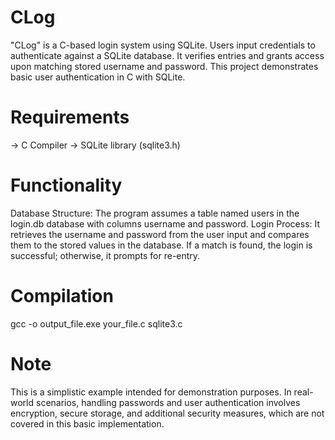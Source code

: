 # CLog
"CLog" is a C-based login system using SQLite. Users input credentials to authenticate against a SQLite database. It verifies entries and grants access upon matching stored username and password. This project demonstrates basic user authentication in C with SQLite.

# Requirements
-> C Compiler
-> SQLite library (sqlite3.h)

# Functionality
Database Structure: The program assumes a table named users in the login.db database with columns username and password.
Login Process: It retrieves the username and password from the user input and compares them to the stored values in the database. If a match is found, the login is successful; otherwise, it prompts for re-entry.

# Compilation
gcc -o output_file.exe your_file.c sqlite3.c

# Note
This is a simplistic example intended for demonstration purposes. In real-world scenarios, handling passwords and user authentication involves encryption, secure storage, and additional security measures, which are not covered in this basic implementation.

